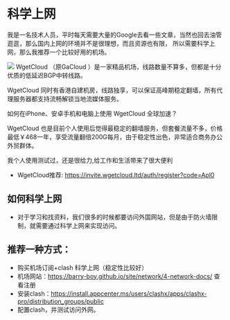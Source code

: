 # 科学上网

我是一名技术人员，平时每天需要大量的Google去看一些文章，当然也回去油管逛逛，那么国内上网的环境并不是很理想，而且资源也有限，
所以需要科学上网，那么我推荐一个比较好用的机场。

![](https://pic.imgdb.cn/item/63a3d41fb1fccdcd36701698.jpg)
WgetCloud （原GaCloud ）是一家精品机场，线路数量不算多，但都是十分优质的低延迟BGP中转线路。

WgetCloud 同时有香港自建机房，线路独享，可以保证高峰期稳定翻墙，所有代理服务器都支持流畅解锁当地流媒体服务。

如何在iPhone、安卓手机和电脑上使用 WgetCloud 全球加速？

WgetCloud 也是目前个人使用后觉得最稳定的翻墙服务，但套餐流量不多，价格最低￥468一年，享受流量翻倍200G每月，由于稳定性出色，非常适合商务办公外贸群体。

我个人使用测试过，还是很给力,给工作和生活带来了很大便利

- WgetCloud推荐: https://invite.wgetcloud.ltd/auth/register?code=Apl0

## 如何科学上网
- 对于学习和找资料，我们很多的时候都要访问外国网站，但是由于防火墙限制，就需要通过科学上网来实现访问。

## 推荐一种方式：
- 购买机场订阅+clash 科学上网（稳定性比较好）
- 机场网站：https://barry-boy.github.io/site/network/4-network-docs/ 查看注册
- 安装clash：https://install.appcenter.ms/users/clashx/apps/clashx-pro/distribution_groups/public
- 配置clash，并测试访问外网。